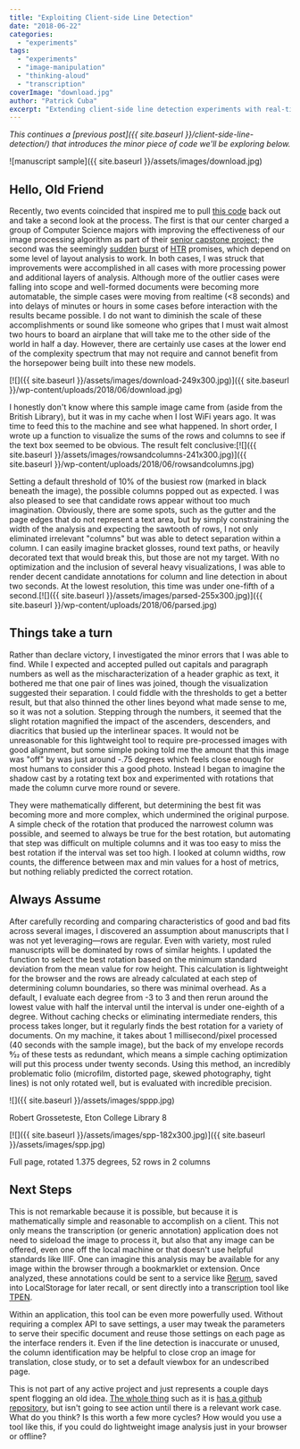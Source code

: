 ```yaml
---
title: "Exploiting Client-side Line Detection"
date: "2018-06-22"
categories: 
  - "experiments"
tags: 
  - "experiments"
  - "image-manipulation"
  - "thinking-aloud"
  - "transcription"
coverImage: "download.jpg"
author: "Patrick Cuba"
excerpt: "Extending client-side line detection experiments with real-time image processing for manuscript transcription, achieving fast results without complex infrastructure."
---
```


_This continues a [previous post]({{ site.baseurl }}/client-side-line-detection/) that introduces the minor piece of code we'll be exploring below._

![manuscript sample]({{ site.baseurl }}/assets/images/download.jpg)

## Hello, Old Friend

Recently, two events coincided that inspired me to pull [this code](http://embed.plnkr.co/BYDuwd/) back out and take a second look at the process. The first is that our center charged a group of Computer Science majors with improving the effectiveness of our image processing algorithm as part of their [senior capstone project](https://github.com/CenterForDigitalHumanities/TPEN28/tree/capstone_version); the second was the seemingly [sudden](https://dhc.hypotheses.org/469#more-469) [burst](https://amdigital.co.uk/about/news/item/htr-planet) of [HTR](http://update.lib.berkeley.edu/2017/09/18/trial-colonial-america-with-handwritten-text-recognition/) promises, which depend on some level of layout analysis to work. In both cases, I was struck that improvements were accomplished in all cases with more processing power and additional layers of analysis. Although more of the outlier cases were falling into scope and well-formed documents were becoming more automatable, the simple cases were moving from realtime (<8 seconds) and into delays of minutes or hours in some cases before interaction with the results became possible. I do not want to diminish the scale of these accomplishments or sound like someone who gripes that I must wait almost two hours to board an airplane that will take me to the other side of the world in half a day. However, there are certainly use cases at the lower end of the complexity spectrum that may not require and cannot benefit from the horsepower being built into these new models.

[![]({{ site.baseurl }}/assets/images/download-249x300.jpg)]({{ site.baseurl }}/wp-content/uploads/2018/06/download.jpg)

I honestly don't know where this sample image came from (aside from the British Library), but it was in my cache when I lost WiFi years ago. It was time to feed this to the machine and see what happened. In short order, I wrote up a function to visualize the sums of the rows and columns to see if the text box seemed to be obvious. The result felt conclusive:[![]({{ site.baseurl }}/assets/images/rowsandcolumns-241x300.jpg)]({{ site.baseurl }}/wp-content/uploads/2018/06/rowsandcolumns.jpg)

Setting a default threshold of 10% of the busiest row (marked in black beneath the image), the possible columns popped out as expected. I was also pleased to see that candidate rows appear without too much imagination. Obviously, there are some spots, such as the gutter and the page edges that do not represent a text area, but by simply constraining the width of the analysis and expecting the sawtooth of rows, I not only eliminated irrelevant "columns" but was able to detect separation within a column. I can easily imagine bracket glosses, round text paths, or heavily decorated text that would break this, but those are not my target. With no optimization and the inclusion of several heavy visualizations, I was able to render decent candidate annotations for column and line detection in about two seconds. At the lowest resolution, this time was under one-fifth of a second.[![]({{ site.baseurl }}/assets/images/parsed-255x300.jpg)]({{ site.baseurl }}/wp-content/uploads/2018/06/parsed.jpg)

## Things take a turn

Rather than declare victory, I investigated the minor errors that I was able to find. While I expected and accepted pulled out capitals and paragraph numbers as well as the mischaracterization of a header graphic as text, it bothered me that one pair of lines was joined, though the visualization suggested their separation. I could fiddle with the thresholds to get a better result, but that also thinned the other lines beyond what made sense to me, so it was not a solution. Stepping through the numbers, it seemed that the slight rotation magnified the impact of the ascenders, descenders, and diacritics that busied up the interlinear spaces. It would not be unreasonable for this lightweight tool to require pre-processed images with good alignment, but some simple poking told me the amount that this image was "off" by was just around \-.75 degrees which feels close enough for most humans to consider this a good photo. Instead I began to imagine the shadow cast by a rotating text box and experimented with rotations that made the column curve more round or severe.

They were mathematically different, but determining the best fit was becoming more and more complex, which undermined the original purpose. A simple check of the rotation that produced the narrowest column was possible, and seemed to always be true for the best rotation, but automating that step was difficult on multiple columns and it was too easy to miss the best rotation if the interval was set too high. I looked at column widths, row counts, the difference between max and min values for a host of metrics, but nothing reliably predicted the correct rotation.

## Always Assume

After carefully recording and comparing characteristics of good and bad fits across several images, I discovered an assumption about manuscripts that I was not yet leveraging—rows are regular. Even with variety, most ruled manuscripts will be dominated by rows of similar heights. I updated the function to select the best rotation based on the minimum standard deviation from the mean value for  row height. This calculation is lightweight for the browser and the rows are already calculated at each step of determining column boundaries, so there was minimal overhead. As a default, I evaluate each degree from -3 to 3 and then rerun around the lowest value with half the interval until the interval is under one-eighth of a degree. Without caching checks or eliminating intermediate renders, this process takes longer, but it regularly finds the best rotation for a variety of documents. On my machine, it takes about 1 millisecond/pixel processed (40 seconds with the sample image), but the back of my envelope records 9⁄22 of these tests as redundant, which means a simple caching optimization will put this process under twenty seconds. Using this method, an incredibly problematic folio (microfilm, distorted page, skewed photography, tight lines) is not only rotated well, but is evaluated with incredible precision.

![]({{ site.baseurl }}/assets/images/sppp.jpg) <figcaption>Robert Grosseteste, Eton College Library 8</figcaption>

[![]({{ site.baseurl }}/assets/images/spp-182x300.jpg)]({{ site.baseurl }}/assets/images/spp.jpg) <figcaption>Full page, rotated 1.375 degrees, 52 rows in 2 columns</figcaption>

## Next Steps

This is not remarkable because it is possible, but because it is mathematically simple and reasonable to accomplish on a client. This not only means the transcription (or generic annotation) application does not need to sideload the image to process it, but also that any image can be offered, even one off the local machine or that doesn't use helpful standards like IIIF. One can imagine this analysis may be available for any image within the browser through a bookmarklet or extension. Once analyzed, these annotations could be sent to a service like [Rerum,](http://rerum.io) saved into LocalStorage for later recall, or sent directly into a transcription tool like [TPEN](http://t-pen.org).

Within an application, this tool can be even more powerfully used. Without requiring a complex API to save settings, a user may tweak the parameters to serve their specific document and reuse those settings on each page as the interface renders it. Even if the line detection is inaccurate or unused, the column identification may be helpful to close crop an image for translation, close study, or to set a default viewbox for an undescribed page.

This is not part of any active project and just represents a couple days spent flogging an old idea. [The whole thing](https://cubap.github.io/dash/) such as it is [has a github repository](https://github.com/cubap/dash), but isn't going to see action until there is a relevant work case. What do you think? Is this worth a few more cycles? How would you use a tool like this, if you could do lightweight image analysis just in your browser or offline?

